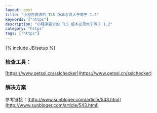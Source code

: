 ```yaml
---
layout: post
title: "小程序要求的 TLS 版本必须大于等于 1.2"
keywords: ["https"]
description: "小程序要求的 TLS 版本必须大于等于 1.2"
category: "https"
tags: ["https"]
---
```

{% include JB/setup %}

### 检查工具：
[https://www.getssl.cn/sslchecker](https://www.getssl.cn/sslchecker)

### 解决方案
参考链接：[http://www.sunbloger.com/article/543.html](http://www.sunbloger.com/article/543.html)
